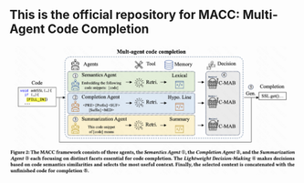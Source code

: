 ## This is the official repository for MACC: Multi-Agent Code Completion

<p align="center">
<img src="samples/framework.png" alt="results" width="800" height="auto">
</p>